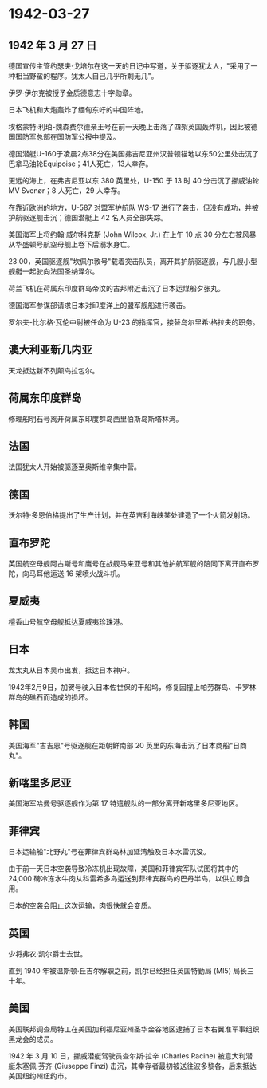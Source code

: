# 1942-03-27

## 1942 年 3 月 27 日

德国宣传主管约瑟夫·戈培尔在这一天的日记中写道，关于驱逐犹太人，"采用了一种相当野蛮的程序。犹太人自己几乎所剩无几"。

伊罗·伊尔克被授予金质德意志十字勋章。

日本飞机和大炮轰炸了缅甸东吁的中国阵地。

埃格蒙特·利珀-魏森费尔德亲王号在前一天晚上击落了四架英国轰炸机，因此被德国国防军总部在国防军公报中提及。

德国潜艇U-160于凌晨2点38分在美国弗吉尼亚州汉普顿锚地以东50公里处击沉了巴拿马油轮Equipoise；41人死亡，13人幸存。

更远的海上，在弗吉尼亚以东 380 英里处，U-150 于 13 时 40
分击沉了挪威油轮 MV Svenør；8 人死亡，29 人幸存。

在靠近欧洲的地方，U-587 对盟军护航队 WS-17
进行了袭击，但没有成功，并被护航驱逐舰击沉；德国潜艇上 42
名人员全部失踪。

美国海军上将约翰·威尔科克斯 (John Wilcox, Jr.) 在上午 10 点 30
分左右被风暴从华盛顿号航空母舰上卷下后溺水身亡。

23:00，英国驱逐舰"坎佩尔敦号"载着突击队员，离开其护航驱逐舰，与几艘小型舰艇一起驶向法国圣纳泽尔。

荷兰飞机在荷属东印度群岛帝汶的古邦附近击沉了日本运煤船夕张丸。

德国海军参谋部请求日本对印度洋上的盟军舰船进行袭击。

罗尔夫-比尔格·瓦伦中尉被任命为 U-23
的指挥官，接替乌尔里希·格拉夫的职务。

## 澳大利亚新几内亚

天龙抵达新不列颠岛拉包尔。

## 荷属东印度群岛

修理船明石号离开荷属东印度群岛西里伯斯岛斯塔林湾。

## 法国

法国犹太人开始被驱逐至奥斯维辛集中营。

## 德国

沃尔特·多恩伯格提出了生产计划，并在英吉利海峡某处建造了一个火箭发射场。

## 直布罗陀

英国航空母舰阿古斯号和鹰号在战舰马来亚号和其他护航军舰的陪同下离开直布罗陀，向马耳他运送
16 架喷火战斗机。

## 夏威夷

檀香山号航空母舰抵达夏威夷珍珠港。

## 日本

龙太丸从日本吴市出发，抵达日本神户。

1942年2月9日，加贺号驶入日本佐世保的干船坞，修复因撞上帕劳群岛、卡罗林群岛的礁石而造成的损坏。

## 韩国

美国海军"古吉恩"号驱逐舰在距朝鲜南部 20
英里的东海击沉了日本商船"日商丸"。

## 新喀里多尼亚

美国海军哈曼号驱逐舰作为第 17 特遣舰队的一部分离开新喀里多尼亚地区。

## 菲律宾

日本运输船"北野丸"号在菲律宾群岛林加延湾触及日本水雷沉没。

由于前一天日本空袭导致冷冻机出现故障，美国和菲律宾军队试图将其中的
24,000
磅冷冻水牛肉从科雷希多岛运送到菲律宾群岛的巴丹半岛，以供立即食用。

日本的空袭会阻止这次运输，肉很快就会变质。

## 英国

少将弗农·凯尔爵士去世。

直到 1940 年被温斯顿·丘吉尔解职之前，凯尔已经担任英国特勤局 (MI5)
局长三十年。

## 美国

美国联邦调查局特工在美国加利福尼亚州圣华金谷地区逮捕了日本右翼准军事组织黑龙会的成员。

1942 年 3 月 10 日，挪威潜艇驾驶员查尔斯·拉辛 (Charles Racine)
被意大利潜艇朱塞佩·芬齐 (Giuseppe Finzi)
击沉，其幸存者最初被送往波多黎各，后来抵达美国纽约州纽约市。

